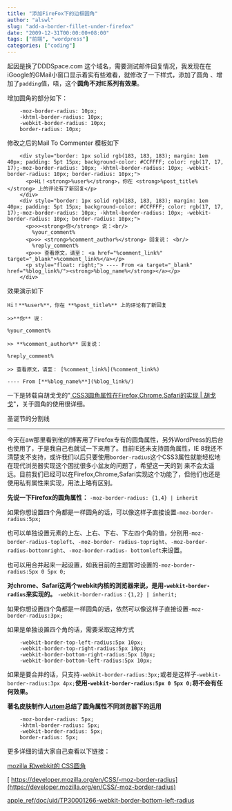 ```yaml
---
title: "添加FireFox下的边框圆角"
author: "alswl"
slug: "add-a-border-fillet-under-firefox"
date: "2009-12-31T00:00:00+08:00"
tags: ["前端", "wordpress"]
categories: ["coding"]
---
```


起因是换了DDDSpace.com 这个域名，需要测试邮件回复情况，我发现在在iGoogle的GMail小窗口显示着实有些难看，就修改了一下样式，添加了圆角
、增加了`padding`值，唔，这个**圆角不对IE系列有效果**。

增加圆角的部分如下：

```
    -moz-border-radius: 10px;
    -khtml-border-radius: 10px;
    -webkit-border-radius: 10px;
    border-radius: 10px;
```

修改之后的Mail To Commenter 模板如下

```
    <div style="border: 1px solid rgb(183, 183, 183); margin: 1em 40px; padding: 5pt 15px; background-color: #CCFFFF; color: rgb(17, 17, 17);-moz-border-radius: 10px; -khtml-border-radius: 10px; -webkit-border-radius: 10px; border-radius: 10px;">
      <p>Hi！<strong>%user%</strong>，你在 <strong>%post_title%</strong> 上的评论有了新回复</p>
    </div>
    <div style="border: 1px solid rgb(183, 183, 183); margin: 1em 40px; padding: 5pt 15px; background-color: #CCFFFF; color: rgb(17, 17, 17);-moz-border-radius: 10px; -khtml-border-radius: 10px; -webkit-border-radius: 10px; border-radius: 10px;">
      <p>>><strong>你</strong> 说：<br/>
        %your_comment%
      <p>>> <strong>%comment_author%</strong> 回复说： <br/>
        %reply_comment%
      <p>>> 查看原文，请至： <a href="%comment_link%" target="_blank">%comment_link%</a></p>
      <p style="float: right;"> ---- From <a target="_blank" href="%blog_link%/"><strong>%blog_name%</strong></a></p>
    </div>
```

效果演示如下

```
Hi！**%user%**，你在 **%post_title%** 上的评论有了新回复

>>**你** 说：

%your_comment%

>> **%comment_author%** 回复说：

%reply_comment%

>> 查看原文，请至： [%comment_link%](%comment_link%)

---- From [**%blog_name%**](%blog_link%/)
```

一下是转载自胡戈戈的"[ CSS3圆角属性在Firefox,Chrome,Safari的实现 |
胡戈戈](http://hugege.com/2008/11/09/css3-firefox-chrome-safari/)"，关于圆角的使用很详细。

圣诞节的分割线

---

今天在aw那里看到他的博客用了Firefox专有的圆角属性，另外WordPress的后台也使用了，于是我自己也就试一下来用了。目前IE还未支持圆角属性，IE
8我还不清楚支不支持，或许我们以后只要使用`border-radius`这个CSS3属性就能轻松地在现代浏览器实现这个困扰很多小盆友的问题了，希望这一天的到
来不会太遥远。目前我们已经可以在Firefox,Chrome,Safari实现这个功能了，但他们也还是使用私有属性来实现，用法上略有区别。

**先说一下Firefox的圆角属性：**
`-moz-border-radius: {1,4} | inherit`

如果你想设置四个角都是一样圆角的话，可以像这样子直接设置`-moz-border-radius:5px;`

也可以单独设置元素的上左、上右、下右、下左四个角的值，分别用`-moz-border-radius-topleft`、`-moz-border-
radius-topright`、`-moz-border-radius-bottomright`、`-moz-border-radius-
bottomleft`来设置。

也可以用合并起来一起设置，如我目前的主题暂时设置的`-moz-border-radius:5px 0 5px 0;`

**对chrome、Safari这两个webkit内核的浏览器来说，是用`-webkit-border-radius`来实现的。**
`-webkit-border-radius：{1,2} | inherit;`

如果你想设置四个角都是一样圆角的话，依然可以像这样子直接设置`-moz-border-radius:3px;`

如果是单独设置四个角的话，需要采取这种方式


```
    -webkit-border-top-left-radius:5px 10px;
    -webkit-border-top-right-radius:5px 10px;
    -webkit-border-bottom-right-radius:5px 10px;
    -webkit-border-bottom-left-radius:5px 10px;
```

如果是要合并的话，只支持`-webkit-border-radius:3px;`或者是这样子`-webkit-border-radius:3px
4px;`**使用`-webkit-border-radius:5px 0 5px 0;`将不会有任何效果。**

**著名皮肤制作人[utom](http://utombox.com/new-lastfm/)总结了圆角属性不同浏览器下的运用**

```
    -moz-border-radius: 5px;
    -khtml-border-radius: 5px;
    -webkit-border-radius: 5px;
    border-radius: 5px;
```

更多详细的请大家自己查看以下链接：

[mozilla 和webkit的 CSS圆角](http://weibin.org/html/moz-border-radius-webkit-border-radius_28.html)

[ https://developer.mozilla.org/en/CSS/-moz-border-radius](https://developer.mozilla.org/en/CSS/-moz-border-radius)

[ apple_ref/doc/uid/TP30001266-webkit-border-bottom-left-radius](http://developer.apple.com/documentation/AppleApplications/Reference/SafariCSSRef/Articles/StandardCSSProperties.html#//apple_ref/doc/uid/TP30001266--webkit-border-bottom-left-radius)


